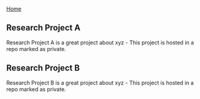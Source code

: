 [Home](README.md)

## Research Project A

Research Project A is a great project about xyz - This project is hosted in a repo marked as private. 

## Research Project B 

Research Project B is a great project about xyz - This project is hosted in a repo marked as private. 

